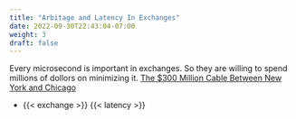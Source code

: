 ```yaml
---
title: "Arbitage and Latency In Exchanges"
date: 2022-09-30T22:43:04-07:00
weight: 3
draft: false
---
```

Every microsecond is important in exchanges. So they are willing to spend millions of dollors on minimizing it.
[The $300 Million Cable Between New York and Chicago](https://youtu.be/CjMDBm8r2S8)

- {{< exchange >}} {{< latency >}}
